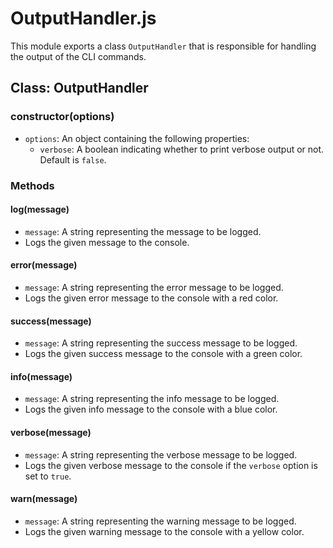 # OutputHandler.js

This module exports a class `OutputHandler` that is responsible for handling the output of the CLI commands.

## Class: OutputHandler

### constructor(options)

- `options`: An object containing the following properties:
  - `verbose`: A boolean indicating whether to print verbose output or not. Default is `false`.

### Methods

#### log(message)

- `message`: A string representing the message to be logged.
- Logs the given message to the console.

#### error(message)

- `message`: A string representing the error message to be logged.
- Logs the given error message to the console with a red color.

#### success(message)

- `message`: A string representing the success message to be logged.
- Logs the given success message to the console with a green color.

#### info(message)

- `message`: A string representing the info message to be logged.
- Logs the given info message to the console with a blue color.

#### verbose(message)

- `message`: A string representing the verbose message to be logged.
- Logs the given verbose message to the console if the `verbose` option is set to `true`.

#### warn(message)

- `message`: A string representing the warning message to be logged.
- Logs the given warning message to the console with a yellow color.